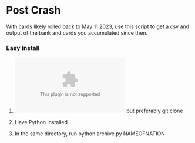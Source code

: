 # Post Crash

With cards likely rolled back to May 11 2023, use this script to get a csv and output of the bank and cards you accumulated since then.

### Easy Install

1. ![Install and extract the zip file](https://github.com/Kractero/post-crash/archive/refs/heads/main.zip) but preferably git clone

2. Have Python installed.

3. In the same directory, run python archive.py NAMEOFNATION
